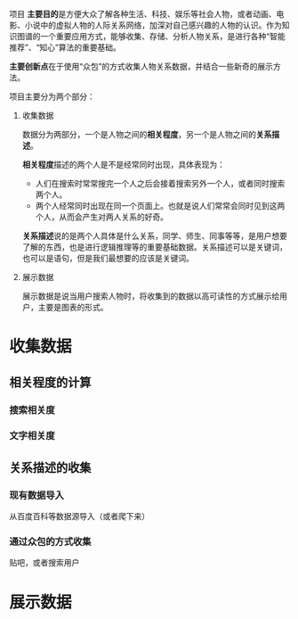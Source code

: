 
项目
**主要目的**是方便大众了解各种生活、科技、娱乐等社会人物，或者动画、电影、小说中的虚拟人物的人际关系网络，加深对自己感兴趣的人物的认识。作为知识图谱的一个重要应用方式，能够收集、存储、分析人物关系，是进行各种“智能推荐”、“知心”算法的重要基础。

**主要创新点**在于使用“众包”的方式收集人物关系数据，并结合一些新奇的展示方法。


项目主要分为两个部分：

1. 收集数据

	数据分为两部分，一个是人物之间的**相关程度**，另一个是人物之间的**关系描述**。

	**相关程度**描述的两个人是不是经常同时出现，具体表现为：
	- 人们在搜索时常常搜完一个人之后会接着搜索另外一个人，或者同时搜索两个人。
	- 两个人经常同时出现在同一个页面上。也就是说人们常常会同时见到这两个人，从而会产生对两人关系的好奇。
	
	**关系描述**说的是两个人具体是什么关系，同学、师生、同事等等，是用户想要了解的东西，也是进行逻辑推理等的重要基础数据。关系描述可以是关键词，也可以是语句，但是我们最想要的应该是关键词。

2. 展示数据

	展示数据是说当用户搜索人物时，将收集到的数据以高可读性的方式展示给用户，主要是图表的形式。

# 收集数据

## 相关程度的计算

### 搜索相关度

### 文字相关度

## 关系描述的收集

### 现有数据导入
从百度百科等数据源导入（或者爬下来）

### 通过众包的方式收集
贴吧，或者搜索用户
# 展示数据